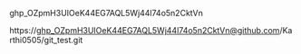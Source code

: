 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


https://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@github.com/Karthi0505/git_test.git